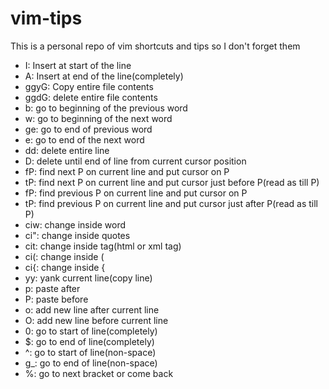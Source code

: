 # vim-tips
This is a personal repo of vim shortcuts and tips so I don't forget them

* I: Insert at start of the line
* A: Insert at end of the line(completely)
* ggyG: Copy entire file contents
* ggdG: delete entire file contents
* b: go to beginning of the previous word
* w: go to beginning of the next word
* ge: go to end of previous word
* e: go to end of the next word
* dd: delete entire line
* D: delete until end of line from current cursor position
* fP: find next P on current line and put cursor on P
* tP: find next P on current line and put cursor just before P(read as till P)
* fP: find previous P on current line and put cursor on P
* tP: find previous P on current line and put cursor just after P(read as till P)
* ciw: change inside word
* ci": change inside quotes
* cit: change inside tag(html or xml tag)
* ci(: change inside (
* ci{: change inside {
* yy: yank current line(copy line)
* p: paste after
* P: paste before
* o: add new line after current line
* O: add new line before current line
* 0: go to start of line(completely)
* $: go to end of line(completely)
* ^: go to start of line(non-space)
* g_: go to end of line(non-space)
* %: go to next bracket or come back 
